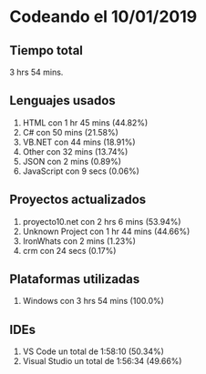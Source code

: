 # Codeando el 10/01/2019

## Tiempo total
3 hrs 54 mins.

## Lenguajes usados
1. HTML con 1 hr 45 mins (44.82%)
1. C# con 50 mins (21.58%)
1. VB.NET con 44 mins (18.91%)
1. Other con 32 mins (13.74%)
1. JSON con 2 mins (0.89%)
1. JavaScript con 9 secs (0.06%)

## Proyectos actualizados
1. proyecto10.net con 2 hrs 6 mins (53.94%)
1. Unknown Project con 1 hr 44 mins (44.66%)
1. IronWhats con 2 mins (1.23%)
1. crm con 24 secs (0.17%)

## Plataformas utilizadas
1. Windows con 3 hrs 54 mins (100.0%)

## IDEs
1. VS Code un total de 1:58:10 (50.34%)
1. Visual Studio un total de 1:56:34 (49.66%)
